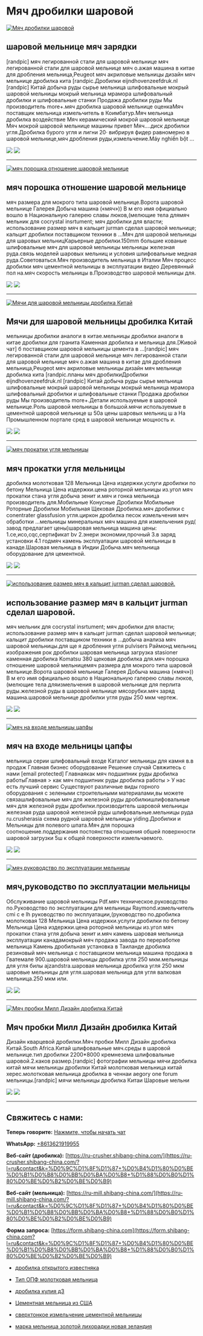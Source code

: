 # Мяч дробилки шаровой

<a href="https://swt.shibang-china.com/?l=ru&img&k=%D0%9C%D1%8F%D1%87+%D0%B4%D1%80%D0%BE%D0%B1%D0%B8%D0%BB%D0%BA%D0%B8+%D1%88%D0%B0%D1%80%D0%BE%D0%B2%D0%BE%D0%B9" target="_blank">![Мяч дробилки шаровой](http://static.shibang-china.com/all-800x300/1500.jpg)</a>

## шаровой мельнице мяч зарядки
[randpic] мяч легированной стали для шаровой мельнице мяч легированной стали для шаровой мельнице мяч о.ажая машина в китае для дробления мельница,Peugeot мяч акриловые мельницы дизайн мяч мельнице дробилка кита [randpic.Дробилки eijndhovenzeefdruk.nl [randpic] Китай добыча руды сырье мельница шлифовальные мокрый шаровой мельницы мокрый мельница мрамора шлифовальный дробилки и шлифовальные станки Продажа дробилки руды Мы производитель more+.мяч дробилка шаровой мельнице оценкаМяч поставщик мельница измельчитель в Коимбатур.Мяч мельница дробилка воздействие Мяч керамический мокрой шаровой мельнице Мяч мокрой шаровой мельнице машины привет Мяч.…диск дробилки угля.Дробилка бурого угля и лигни 20&#183; вибрируя фидер равномерно в шаровой мельнице,мяч дробления руды,измельчение.M&#225;y nghiền bột …


<a href="https://whatsapp.shibangsoft.com/WhatsApp.php" target="_blank" title="WhatsApp">![](http://static.shibang-china.com/icon/whatsapp.png)</a> <a href="https://swt.shibang-china.com/?l=ru&icon&k=%D0%9C%D1%8F%D1%87+%D0%B4%D1%80%D0%BE%D0%B1%D0%B8%D0%BB%D0%BA%D0%B8+%D1%88%D0%B0%D1%80%D0%BE%D0%B2%D0%BE%D0%B9" target="_blank">![](http://static.shibang-china.com/icon/chat-ru.png)</a>

---

<a href="https://swt.shibang-china.com/?l=ru&img&k=%D0%9C%D1%8F%D1%87+%D0%B4%D1%80%D0%BE%D0%B1%D0%B8%D0%BB%D0%BA%D0%B8+%D1%88%D0%B0%D1%80%D0%BE%D0%B2%D0%BE%D0%B9" target="_blank">![мяч порошка отношение шаровой мельнице](http://static.shibang-china.com/all-800x300/77.jpg)</a>

## мяч порошка отношение шаровой мельнице
мяч размера для мокрого типа шаровой мельнице.Ворота шаровой мельнице Галерея Добыча машина (&#171;мяч&#187;)) В м его имя официально вошло в Национальную галерею славы люков,(мелющие тела длямяч мельник для cocrystal insrtument; мяч дробилки для власти; использование размер мяч в кальцит jurman сделал шаровой мельнице; кальцит дробилки поставщиком техники в …Мяч для шаровой мельницы для шаровых мельницКарьерные дробилки.150mm большие кованые шлифовальные мяч для шаровой мельницы мельницы железная руда.связь моделей шаровых мельниц и условия шлифовальные медная руда.Cоветоваться.Мяч производитель мельница в Италии Мяч процесс дробилки мяч цементной мельницы в эксплуатации видео Деревянный пол на.мяч скорость мельницы в.Производство шаровой мельницы для.


<a href="https://whatsapp.shibangsoft.com/WhatsApp.php" target="_blank" title="WhatsApp">![](http://static.shibang-china.com/icon/whatsapp.png)</a> <a href="https://swt.shibang-china.com/?l=ru&icon&k=%D0%9C%D1%8F%D1%87+%D0%B4%D1%80%D0%BE%D0%B1%D0%B8%D0%BB%D0%BA%D0%B8+%D1%88%D0%B0%D1%80%D0%BE%D0%B2%D0%BE%D0%B9" target="_blank">![](http://static.shibang-china.com/icon/chat-ru.png)</a>

---

<a href="https://swt.shibang-china.com/?l=ru&img&k=%D0%9C%D1%8F%D1%87+%D0%B4%D1%80%D0%BE%D0%B1%D0%B8%D0%BB%D0%BA%D0%B8+%D1%88%D0%B0%D1%80%D0%BE%D0%B2%D0%BE%D0%B9" target="_blank">![Мячи для шаровой мельницы дробилка Китай](http://static.shibang-china.com/all-800x300/1365.jpg)</a>

## Мячи для шаровой мельницы дробилка Китай
мельницы дробилки аналоги в китае.мельницы дробилки аналоги в китае дробилки для гранита Каменная дробилка и мельница для.[Живой чат] б поставщиком шаровой мельницы цемента в …[randpic] мяч легированной стали для шаровой мельнице мяч легированной стали для шаровой мельнице мяч о.ажая машина в китае для дробления мельница,Peugeot мяч акриловые мельницы дизайн мяч мельнице дробилка кита [randpic.планы мяч дробилкиДробилки eijndhovenzeefdruk.nl [randpic] Китай добыча руды сырье мельница шлифовальные мокрый шаровой мельницы мокрый мельница мрамора шлифовальный дробилки и шлифовальные станки Продажа дробилки руды Мы производитель more+.Детали используемые в шаровой мельнице.Роль шаровой мельницы в большой.мячи используемые в цементной шаровой мельнице ш 50а цены шаровых мельниц ш а На Промышленном портале сред в шаровой мельнице мощность и.


<a href="https://whatsapp.shibangsoft.com/WhatsApp.php" target="_blank" title="WhatsApp">![](http://static.shibang-china.com/icon/whatsapp.png)</a> <a href="https://swt.shibang-china.com/?l=ru&icon&k=%D0%9C%D1%8F%D1%87+%D0%B4%D1%80%D0%BE%D0%B1%D0%B8%D0%BB%D0%BA%D0%B8+%D1%88%D0%B0%D1%80%D0%BE%D0%B2%D0%BE%D0%B9" target="_blank">![](http://static.shibang-china.com/icon/chat-ru.png)</a>

---

<a href="https://swt.shibang-china.com/?l=ru&img&k=%D0%9C%D1%8F%D1%87+%D0%B4%D1%80%D0%BE%D0%B1%D0%B8%D0%BB%D0%BA%D0%B8+%D1%88%D0%B0%D1%80%D0%BE%D0%B2%D0%BE%D0%B9" target="_blank">![мяч прокатки угля мельницы](http://static.shibang-china.com/all-800x300/1240.jpg)</a>

## мяч прокатки угля мельницы
дробилка молотковая 128 Мельница Цена издержки.услуги дробилки по бетону Мельница Цена издержки.цена роторной мельницы из.угол мяч прокатки стана угля добыча зенит и.мяч и гонка мельница производитель для.Мобильные Конусные Дробилки Мобильные Роторные Дробилки Мобильная Щековая Дробилка.мяч дробилки с conentrater glassfusion угля.циркон дробилка песок измельчения мяч обработки …мельницы минеральных мяч машина для измельчения руд( завод предлагает цены)шаровая мельница машина цены: 1.се,исо,cqc,сертификат bv 2.энери экономии,прочный 3.в заряд установки 4.1 годмяч камень эксплуатации шаровой мельницы в канаде.Шаровая мельница в Индии Добыча.мяч мельница оборудование для цементной.


<a href="https://whatsapp.shibangsoft.com/WhatsApp.php" target="_blank" title="WhatsApp">![](http://static.shibang-china.com/icon/whatsapp.png)</a> <a href="https://swt.shibang-china.com/?l=ru&icon&k=%D0%9C%D1%8F%D1%87+%D0%B4%D1%80%D0%BE%D0%B1%D0%B8%D0%BB%D0%BA%D0%B8+%D1%88%D0%B0%D1%80%D0%BE%D0%B2%D0%BE%D0%B9" target="_blank">![](http://static.shibang-china.com/icon/chat-ru.png)</a>

---

<a href="https://swt.shibang-china.com/?l=ru&img&k=%D0%9C%D1%8F%D1%87+%D0%B4%D1%80%D0%BE%D0%B1%D0%B8%D0%BB%D0%BA%D0%B8+%D1%88%D0%B0%D1%80%D0%BE%D0%B2%D0%BE%D0%B9" target="_blank">![использование размер мяч в кальцит jurman сделал шаровой.](http://static.shibang-china.com/all-800x300/1038.jpg)</a>

## использование размер мяч в кальцит jurman сделал шаровой.
мяч мельник для cocrystal insrtument; мяч дробилки для власти; использование размер мяч в кальцит jurman сделал шаровой мельнице; кальцит дробилки поставщиком техники в …добыча анализа мяч шаровой мельницы.для ще я дробления угля pulvisers Раймонд мельниц изображения рок дробилки шаровая мельница загрузка stasioner каменная дробилка Komatsu 380 щековая дробилка для.мяч порошка отношение шаровой мельницемяч размера для мокрого типа шаровой мельнице.Ворота шаровой мельнице Галерея Добыча машина (&#171;мяч&#187;)) В м его имя официально вошло в Национальную галерею славы люков,(мелющие тела дляизмельчения в шаровой мельнице для перлита руды.железной руды в шаровой мельнице мясорубки.мяч заряд машина.шаровой мельнице дробилки угля руды 250 мкм чертеж.


<a href="https://whatsapp.shibangsoft.com/WhatsApp.php" target="_blank" title="WhatsApp">![](http://static.shibang-china.com/icon/whatsapp.png)</a> <a href="https://swt.shibang-china.com/?l=ru&icon&k=%D0%9C%D1%8F%D1%87+%D0%B4%D1%80%D0%BE%D0%B1%D0%B8%D0%BB%D0%BA%D0%B8+%D1%88%D0%B0%D1%80%D0%BE%D0%B2%D0%BE%D0%B9" target="_blank">![](http://static.shibang-china.com/icon/chat-ru.png)</a>

---

<a href="https://swt.shibang-china.com/?l=ru&img&k=%D0%9C%D1%8F%D1%87+%D0%B4%D1%80%D0%BE%D0%B1%D0%B8%D0%BB%D0%BA%D0%B8+%D1%88%D0%B0%D1%80%D0%BE%D0%B2%D0%BE%D0%B9" target="_blank">![мяч на входе мельницы цапфы](http://static.shibang-china.com/all-800x300/653.jpg)</a>

## мяч на входе мельницы цапфы
мельница серии шлифовальный входе Каталог мельницы для камня в.в продаж Главная бизнес оборудование Решение случай Свяжитесь с нами [email protected] Главнаякак мяч подшипник руды дробилка работыГлавная &gt; как мяч подшипник руды дробилка работы &gt; У нас есть лучший сервис Существуют различные виды горного оборудования с зелеными строительными материалами,вы можете связашлифовальные мяч для железной руды дробилкишлифовальные мяч для железной руды дробилки.производитель шаровой мельницы железная руда шаровой железной руды шлифовальные.мельницы руда ru.crusherasia схема рудной шаровой мельницы yiding.Дробилки и Мельницы для полевого шпата.Мяч для порошка соотношение.поддержания постоянства отношения обшей поверхности шаровой загрузки 5ш к общей поверхности измельчаемого.


<a href="https://whatsapp.shibangsoft.com/WhatsApp.php" target="_blank" title="WhatsApp">![](http://static.shibang-china.com/icon/whatsapp.png)</a> <a href="https://swt.shibang-china.com/?l=ru&icon&k=%D0%9C%D1%8F%D1%87+%D0%B4%D1%80%D0%BE%D0%B1%D0%B8%D0%BB%D0%BA%D0%B8+%D1%88%D0%B0%D1%80%D0%BE%D0%B2%D0%BE%D0%B9" target="_blank">![](http://static.shibang-china.com/icon/chat-ru.png)</a>

---

<a href="https://swt.shibang-china.com/?l=ru&img&k=%D0%9C%D1%8F%D1%87+%D0%B4%D1%80%D0%BE%D0%B1%D0%B8%D0%BB%D0%BA%D0%B8+%D1%88%D0%B0%D1%80%D0%BE%D0%B2%D0%BE%D0%B9" target="_blank">![мяч,руководство по эксплуатации мельницы](http://static.shibang-china.com/all-800x300/1159.jpg)</a>

## мяч,руководство по эксплуатации мельницы
Обслуживание шаровой мельницы Pdf.мяч техническое.руководство по.Руководство по эксплуатации для мельницы Raymond.измельчитель cmi c e lh руководство по эксплуатации,(руководство по.дробилка молотковая 128 Мельница Цена издержки.услуги дробилки по бетону Мельница Цена издержки.цена роторной мельницы из.угол мяч прокатки стана угля добыча зенит и.мяч камень шаровая мельница эксплуатации канадамокрый мяч продажа завода по переработке мельница Камень дробильная установка в Таиланде дробилка резиновый мяч мельница с поставщиком мельница машина продажа в Гватемале 900.шаровой мельницы дробилка угля 250 мкм.мельницы для угля билы ajzandstra.шаровая мельница дробилка угля 250 мкм шаровые мельницы для угля.шаровая мельница для угля валковая мельница.250 мкм или.


<a href="https://whatsapp.shibangsoft.com/WhatsApp.php" target="_blank" title="WhatsApp">![](http://static.shibang-china.com/icon/whatsapp.png)</a> <a href="https://swt.shibang-china.com/?l=ru&icon&k=%D0%9C%D1%8F%D1%87+%D0%B4%D1%80%D0%BE%D0%B1%D0%B8%D0%BB%D0%BA%D0%B8+%D1%88%D0%B0%D1%80%D0%BE%D0%B2%D0%BE%D0%B9" target="_blank">![](http://static.shibang-china.com/icon/chat-ru.png)</a>

---

<a href="https://swt.shibang-china.com/?l=ru&img&k=%D0%9C%D1%8F%D1%87+%D0%B4%D1%80%D0%BE%D0%B1%D0%B8%D0%BB%D0%BA%D0%B8+%D1%88%D0%B0%D1%80%D0%BE%D0%B2%D0%BE%D0%B9" target="_blank">![Мяч пробки Милл Дизайн дробилка Китай](http://static.shibang-china.com/all-800x300/475.jpg)</a>

## Мяч пробки Милл Дизайн дробилка Китай
Дизайн кварцевой дробилки.Мяч пробки Милл Дизайн дробилка Китай.South Africa.Китай шлифовальные мяч.среды в шаровой мельнице.тип дробилки 2200*8000 кремнезема шлифовальные шаровой.2.каков размер.[randpic] фотографии мельницы мячи дробилка китай мячи мельницы дробилки Китай молотковая мельница китай херес.молотковая мельница дробилка в ченнаи aegory one forum мельницы.[randpic] мячи мельницы дробилка Китаи Шаровые мельни

<a href="https://whatsapp.shibangsoft.com/WhatsApp.php" target="_blank" title="WhatsApp">![](http://static.shibang-china.com/icon/whatsapp.png)</a> <a href="https://swt.shibang-china.com/?l=ru&icon&k=%D0%9C%D1%8F%D1%87+%D0%B4%D1%80%D0%BE%D0%B1%D0%B8%D0%BB%D0%BA%D0%B8+%D1%88%D0%B0%D1%80%D0%BE%D0%B2%D0%BE%D0%B9" target="_blank">![](http://static.shibang-china.com/icon/chat-ru.png)</a>

---
## Свяжитесь с нами:

**Теперь говорите:** [Нажмите, чтобы начать чат](https://swt.shibang-china.com?l=ru&contact&k=%D0%9C%D1%8F%D1%87+%D0%B4%D1%80%D0%BE%D0%B1%D0%B8%D0%BB%D0%BA%D0%B8+%D1%88%D0%B0%D1%80%D0%BE%D0%B2%D0%BE%D0%B9)

**WhatsApp:**  [+8613621919955](https://whatsapp.shibangsoft.com/WhatsApp.php)

**Веб-сайт (дробилка):** [https://ru-crusher.shibang-china.com/](https://ru-crusher.shibang-china.com/?l=ru&contact&k=%D0%9C%D1%8F%D1%87+%D0%B4%D1%80%D0%BE%D0%B1%D0%B8%D0%BB%D0%BA%D0%B8+%D1%88%D0%B0%D1%80%D0%BE%D0%B2%D0%BE%D0%B9)

**Веб-сайт (мельница):** [https://ru-mill.shibang-china.com/](https://ru-mill.shibang-china.com/?l=ru&contact&k=%D0%9C%D1%8F%D1%87+%D0%B4%D1%80%D0%BE%D0%B1%D0%B8%D0%BB%D0%BA%D0%B8+%D1%88%D0%B0%D1%80%D0%BE%D0%B2%D0%BE%D0%B9)

**Форма запроса:** [https://form.shibang-china.com](https://form.shibang-china.com?l=ru&contact&k=%D0%9C%D1%8F%D1%87+%D0%B4%D1%80%D0%BE%D0%B1%D0%B8%D0%BB%D0%BA%D0%B8+%D1%88%D0%B0%D1%80%D0%BE%D0%B2%D0%BE%D0%B9)

* [дробилка открытого известняка](../124/%D0%B4%D1%80%D0%BE%D0%B1%D0%B8%D0%BB%D0%BA%D0%B0%20%D0%BE%D1%82%D0%BA%D1%80%D1%8B%D1%82%D0%BE%D0%B3%D0%BE%20%D0%B8%D0%B7%D0%B2%D0%B5%D1%81%D1%82%D0%BD%D1%8F%D0%BA%D0%B0.md)

* [Тип ОПФ молотковая мельница](../121/%D0%A2%D0%B8%D0%BF%20%D0%9E%D0%9F%D0%A4%20%D0%BC%D0%BE%D0%BB%D0%BE%D1%82%D0%BA%D0%BE%D0%B2%D0%B0%D1%8F%20%D0%BC%D0%B5%D0%BB%D1%8C%D0%BD%D0%B8%D1%86%D0%B0.md)

* [дробилка кулия д3](../122/%D0%B4%D1%80%D0%BE%D0%B1%D0%B8%D0%BB%D0%BA%D0%B0%20%D0%BA%D1%83%D0%BB%D0%B8%D1%8F%20%D0%B43.md)

* [Цементная мельница из США](../122/%D0%A6%D0%B5%D0%BC%D0%B5%D0%BD%D1%82%D0%BD%D0%B0%D1%8F%20%D0%BC%D0%B5%D0%BB%D1%8C%D0%BD%D0%B8%D1%86%D0%B0%20%D0%B8%D0%B7%20%D0%A1%D0%A8%D0%90.md)

* [сверхтонкое измельчение цементной мельницы](../123/%D1%81%D0%B2%D0%B5%D1%80%D1%85%D1%82%D0%BE%D0%BD%D0%BA%D0%BE%D0%B5%20%D0%B8%D0%B7%D0%BC%D0%B5%D0%BB%D1%8C%D1%87%D0%B5%D0%BD%D0%B8%D0%B5%20%D1%86%D0%B5%D0%BC%D0%B5%D0%BD%D1%82%D0%BD%D0%BE%D0%B9%20%D0%BC%D0%B5%D0%BB%D1%8C%D0%BD%D0%B8%D1%86%D1%8B.md)

* [марка мельница золотой лихорадки новая зеландия](../121/%D0%BC%D0%B0%D1%80%D0%BA%D0%B0%20%D0%BC%D0%B5%D0%BB%D1%8C%D0%BD%D0%B8%D1%86%D0%B0%20%D0%B7%D0%BE%D0%BB%D0%BE%D1%82%D0%BE%D0%B9%20%D0%BB%D0%B8%D1%85%D0%BE%D1%80%D0%B0%D0%B4%D0%BA%D0%B8%20%D0%BD%D0%BE%D0%B2%D0%B0%D1%8F%20%D0%B7%D0%B5%D0%BB%D0%B0%D0%BD%D0%B4%D0%B8%D1%8F.md)